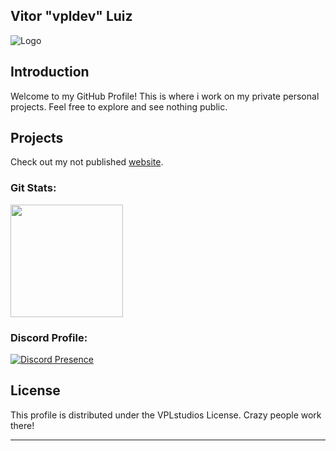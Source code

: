 ## Vitor "vpldev" Luiz

![Logo](https://media.discordapp.net/attachments/1004424877983408201/1235258195249856543/VPL-blue-.png?ex=6633b757&is=663265d7&hm=4560b6010e641875c4457aa8afaaaabd9a3cdd1bfed0414f2c0f277a4c6b8bad&=&format=png&quality=lossless&width=115&height=110)

## Introduction

Welcome to my GitHub Profile! This is where i work on my private personal projects. Feel free to explore and see nothing public.

## Projects

Check out my not published [website](https://vitorluiz.cloud).


 <div>
  <h3 align="Left">Git Stats:</h3>
  <img height="180em" src="https://github-readme-stats.vercel.app/api?username=flvdev&show_icons=true&theme=radic5al&include_all_commits=true&count_private=true"/>
</div>

<h3 align="Left">Discord Profile:</h3>

  [![Discord Presence](https://lanyard.cnrad.dev/api/207574486164176896)](https://discord.com/users/207574486164176896)


## License

This profile is distributed under the VPLstudios License. Crazy people work there!

---

